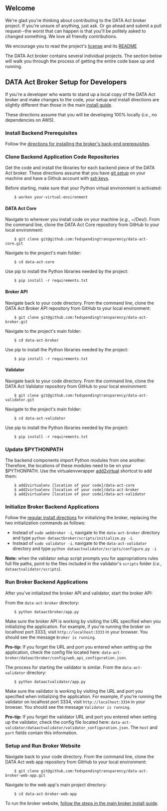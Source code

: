 ## Welcome

We're glad you're thinking about contributing to the DATA Act broker project. If you're unsure of anything, just ask. Or go ahead and submit a pull request--the worst that can happen is that you'll be politely asked to changed something. We love all friendly contributions.

We encourage you to read the project's [license](../LICENSE.md "DATA Act broker license") and its [README](../README.md "DATA Act broker readme")

The DATA Act broker contains several individual projects. The section below will walk you through the process of getting the entire code base up and running.

## DATA Act Broker Setup for Developers

If you're a developer who wants to stand up a local copy of the DATA Act broker and make changes to the code, your setup and install directions are slightly different than those in the main [install guide](INSTALL.md "DATA Act broker setup and install").

These directions assume that you will be developing 100% locally (*i.e.*, no dependencies on AWS).

### Install Backend Prerequisites

Follow the [directions for installing the broker's back-end prerequisites](INSTALL.md#install-backend-prerequisites "install back-end prerequisites").

### Clone Backend Application Code Repositories

Get the code and install the libraries for each backend piece of the DATA Act broker. These directions assume that you have [git setup](https://help.github.com/articles/set-up-git/ "set up git") on your machine and have a Github account with [ssh keys](https://help.github.com/articles/generating-an-ssh-key/ "generating an SSH key").

Before starting, make sure that your Python virtual environment is activated:

        $ workon your-virtual-environment

#### DATA Act Core

Navigate to wherever you install code on your machine (*e.g.*, ~/Dev/). From the command line, clone the DATA Act Core repository from GitHub to your local environment:

        $ git clone git@github.com:fedspendingtransparency/data-act-core.git

Navigate to the project's main folder:

        $ cd data-act-core

Use pip to install the Python libraries needed by the project:

        $ pip install -r requirements.txt

#### Broker API

Navigate back to your code directory. From the command line, clone the DATA Act Broker API repository from GitHub to your local environment:

        $ git clone git@github.com:fedspendingtransparency/data-act-broker.git

Navigate to the project's main folder:

        $ cd data-act-broker

Use pip to install the Python libraries needed by the project:

        $ pip install -r requirements.txt

#### Validator

Navigate back to your code directory. From the command line, clone the DATA Act Validator repository from GitHub to your local environment:

        $ git clone git@github.com:fedspendingtransparency/data-act-validator.git

Navigate to the project's main folder:

        $ cd data-act-validator

Use pip to install the Python libraries needed by the project:

        $ pip install -r requirements.txt

### Update $PYTHONPATH

The backend components import Python modules from one another. Therefore, the locations of these modules need to be on your $PYTHONPATH. Use the virtualenvwrapper [add2virtual](http://virtualenvwrapper.readthedocs.org/en/latest/command_ref.html#path-management "virtualenvwrapper path management") shortcut to add them:

        $ add2virtualenv [location of your code]/data-act-core
        $ add2virtualenv [location of your code]/data-act-broker
        $ add2virtualenv [location of your code]/data-act-validator

### Initialize Broker Backend Applications

Follow the [regular install directions](INSTALL.md#initialize-broker-backend-applications "DATA Act broker install") for initializing the broker, replacing the two initialization commands as follows:

* Instead of `sudo webbroker -i`, navigate to the `data-act-broker` directory and type `python dataactbroker/scripts/initialize.py -i`.
* Instead of `sudo validator -i`. navigate to the `data-act-validator` directory and type `python dataactvalidator/scripts/configure.py -i`

**Note:** when the validator setup script prompts you for appropriations rules full file paths, point to the files included in the validator's `scripts` folder (*i.e.*, `dataactvalidator/scripts`).

### Run Broker Backend Applications

After you've initialized the broker API and validator, start the broker API:

From the `data-act-broker` directory:

        $ python dataactbroker/app.py

Make sure the broker API is working by visiting the URL specified when you initializing the application. For example, if you're running the broker on localhost port 3333, visit `http://localhost:3333` in your browser. You should see the message `Broker is running`.

**Pro-tip:** If you forget the URL and port you entered when setting up the application, check the config file located here:  `data-act-broker/dataactbroker/config/web_api_configuration.json`.

The process for starting the validator is similar. From the `data-act-validator` directory:

        $ python dataactvalidator/app.py

Make sure the validator is working by visiting the URL and port you specified when initializing the application. For example, if you're running the validator on localhost port 3334, visit `http://localhost:3334` in your browser. You should see the message `Validator is running`.

**Pro-tip:** If you forget the validator URL and port you entered when setting up the validator, check the config file located here:  `data-act-validator/dataactvalidator/validator_configuration.json`. The `host` and `port` fields contain this information.

### Setup and Run Broker Website

Navigate back to your code directory. From the command line, clone the DATA Act web app repository from GitHub to your local environment:

        $ git clone git@github.com:fedspendingtransparency/data-act-broker-web-app.git

Navigate to the web app's main project directory:

        $ cd data-act-broker-web-app

To run the broker website, [follow the steps in the main broker install guide](INSTALL.md#start-data-act-broker-website "start the broker website").

